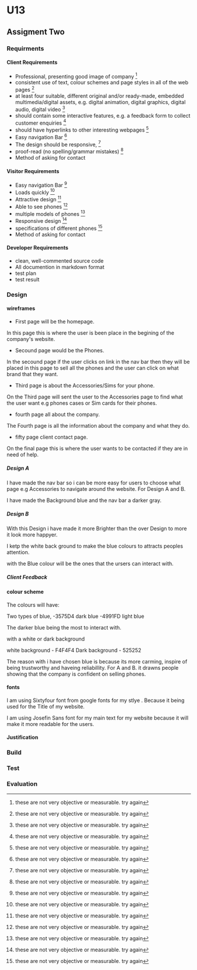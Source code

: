# U13

## Assigment Two

### Requirments

#### Client Requirements

+ Professional, presenting good image of company [^needswork]
+ consistent use of text, colour schemes and page styles in all of the web pages [^needswork]
+ at least four suitable, different original and/or ready-made, embedded multimedia/digital assets, e.g. digital animation, digital graphics, digital audio, digital video [^needswork]
+ should contain some interactive features, e.g. a feedback form to collect customer enquiries [^needswork]
+ should have hyperlinks to other interesting webpages [^needswork]
+ Easy navigation Bar [^needswork]
+ The design should be responsive, [^needswork]
+ proof-read (no spelling/grammar mistakes) [^needswork]
+ Method of asking for contact

#### Visitor Requirements

+ Easy navigation Bar [^needswork]
+ Loads quickly [^needswork]
+ Attractive design [^needswork]
+ Able to see phones [^needswork]
+ multiple models of phones [^needswork]
+ Responsive design [^needswork]
+ specifications of different phones [^needswork]
+ Method of asking for contact
#### Developer Requirements

+ clean, well-commented source code
+ All documention in markdown format
+ test plan
+ test result

[^needswork]: these are not very objective or measurable.
try again

### Design

#### wireframes

+ First page will be the homepage.

In this page this is where the user is been place in the begining of the company's website.

+ Secound page would be the Phones.

In the secound page if the user clicks on link in the nav bar then they will be placed in this page to sell all the phones and the user can click on what brand that they want.

+ Third page is about the Accessories/Sims for your phone.

On the Third page will sent the user to the Accessories page to find what the user want e.g phones cases or Sim cards for their phones.

+ fourth page all about the company.

The Fourth page is all the information about the company and what they do.

+ fifty page client contact page.

On the final page this is where the user wants to be contacted if they are in need of help.

##### Design A

I have made the nav bar so i can be more easy for users to choose what page e.g Accessories to navigate around the website. For Design A and B.

I have made the Background blue and the nav bar a darker gray. 

##### Design B

With this Design i have made it more Brighter than the over Design to more it look more happyer.

I ketp the white back ground to make the blue colours to attracts peoples attention.

with the Blue colour will be the ones that the ursers can interact with.


##### Client Feedback

#### colour scheme

The colours will have:

Two types of blue,
-3575D4 dark blue
-4991FD light blue

The darker blue being the most to interact with.

with a white or dark background

white background - F4F4F4
Dark background - 525252

The reason with i have chosen blue is because its more carming, inspire of being trustworthy and haveing reliabillity. For A and B.
it drawns people showing that the company is confident on selling phones.

#### fonts 

I am using Sixtyfour font from google fonts for my stlye . Because it being used for the Title of my website.

I am using Josefin Sans font for my main text for my website because it will make it more readable for the users.

#### Justification

### Build

### Test

### Evaluation
